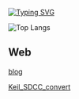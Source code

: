 [![Typing SVG](https://readme-typing-svg.herokuapp.com?font=Fira+Code&weight=500&pause=1000&color=66CCFF&width=435&lines=Hi%2C+this+is+413!+%F0%9F%98%8A%F0%9F%98%8A%F0%9F%98%8A%F0%9F%98%8A%F0%9F%98%8A%F0%9F%98%8A+)](https://git.io/typing-svg)


![Top Langs](https://github-readme-stats.vercel.app/api/top-langs/?username=syx-413&layout=compact)

<!-- 
[![Top Langs](https://github-readme-stats.vercel.app/api/top-langs/?username=syx-413&layout=compact)](https://github.com/syx-413/github-readme-stats)
## fortran
<a href="https://hosted.weblate.org/engage/fortran-lang/">
<img src="https://hosted.weblate.org/widgets/fortran-lang/-/horizontal-auto.svg" alt="翻译状态" />
</a> -->

<!---
syx-413/syx-413 is a ✨ special ✨ repository because its `README.md` (this file) appears on your GitHub profile.
You can click the Preview link to take a look at your changes.
--->
## Web 
[blog](https://blog.shao413.cn/)

[Keil_SDCC_convert](https://blog.shao413.cn/Keil-C51-C-to-SDCC-C-Converter/)

